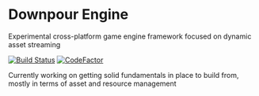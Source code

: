 # Downpour Engine
Experimental cross-platform game engine framework focused on dynamic asset streaming

[![Build Status](https://travis-ci.org/jacobmcleman/DownpourEngine.svg?branch=master)](https://travis-ci.org/jacobmcleman/DownpourEngine)
[![CodeFactor](https://www.codefactor.io/repository/github/jacobmcleman/downpourengine/badge)](https://www.codefactor.io/repository/github/jacobmcleman/downpourengine)

Currently working on getting solid fundamentals in place to build from, mostly in terms of asset and resource management
